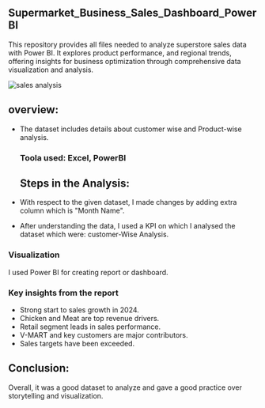 ## Supermarket_Business_Sales_Dashboard_PowerBI

This repository provides all files needed to analyze superstore sales data with Power BI. It explores product performance, and regional trends, offering insights for business optimization through comprehensive data visualization and analysis.


![sales analysis](https://github.com/user-attachments/assets/8e296a80-0c81-4ff7-9325-56200427e15e)

## overview:

* The dataset includes details about customer wise and Product-wise analysis.
  ### Toola used: Excel, PowerBI

  ## Steps in the Analysis:
* With respect to the given dataset, I made changes by adding extra column which is "Month Name".
* After understanding the data, I used a KPI on which I analysed the dataset which were: customer-Wise Analysis.

### Visualization
I used Power BI for creating report or dashboard.

### Key insights from the report
* Strong start to sales growth in 2024.
* Chicken and Meat are top revenue drivers.
* Retail segment leads in sales performance.
* V-MART and key customers are major contributors.
* Sales targets have been exceeded.

## Conclusion:
Overall, it was a good dataset to analyze and gave a good practice over storytelling and visualization.
